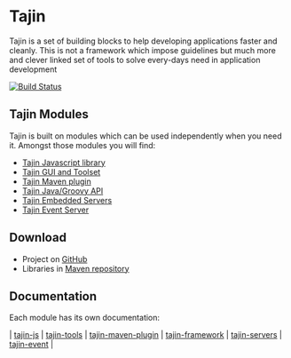 # Tajin #

Tajin is a set of building blocks to help developing applications faster and cleanly. This is not a framework which impose guidelines but much more and clever linked set of tools to solve every-days need in application development

[![Build Status](https://travis-ci.org/Ovea/tajin.png?branch=master)](https://travis-ci.org/Ovea/tajin)

## Tajin Modules ##

Tajin is built on modules which can be used independently when you need it. Amongst those modules you will find:

  - [Tajin Javascript library](https://github.com/Ovea/tajin/blob/master/tajin-js)
  - [Tajin GUI and Toolset](https://github.com/Ovea/tajin/blob/master/tajin-tools)
  - [Tajin Maven plugin](https://github.com/Ovea/tajin/blob/master/tajin-maven-plugin)
  - [Tajin Java/Groovy API](https://github.com/Ovea/tajin/blob/master/tajin-framework)
  - [Tajin Embedded Servers](https://github.com/Ovea/tajin/blob/master/tajin-servers)
  - [Tajin Event Server](https://github.com/Ovea/tajin/blob/master/tajin-event)

## Download ##

  - Project on [GitHub](https://github.com/Ovea/tajin/)
  - Libraries in [Maven repository](http://repo1.maven.org/maven2/com/ovea/tajin/)

## Documentation ##

Each module has its own documentation:

 | [tajin-js](https://github.com/Ovea/tajin/blob/master/tajin-js/README.md)
 | [tajin-tools](https://github.com/Ovea/tajin/blob/master/tajin-tools/README.md)
 | [tajin-maven-plugin](https://github.com/Ovea/tajin/blob/master/tajin-maven-plugin/README.md)
 | [tajin-framework](https://github.com/Ovea/tajin/blob/master/tajin-framework/README.md)
 | [tajin-servers](https://github.com/Ovea/tajin/blob/master/tajin-servers/README.md)
 | [tajin-event](https://github.com/Ovea/tajin/blob/master/tajin-event/README.md)
 | 
